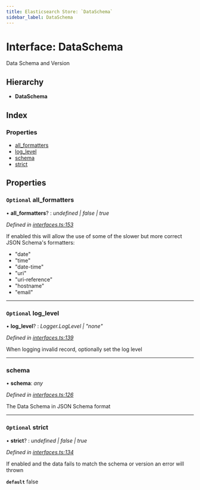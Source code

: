 ```yaml
---
title: Elasticsearch Store: `DataSchema`
sidebar_label: DataSchema
---
```


# Interface: DataSchema

Data Schema and Version

## Hierarchy

* **DataSchema**

## Index

### Properties

* [all_formatters](dataschema.md#optional-all_formatters)
* [log_level](dataschema.md#optional-log_level)
* [schema](dataschema.md#schema)
* [strict](dataschema.md#optional-strict)

## Properties

### `Optional` all_formatters

• **all_formatters**? : *undefined | false | true*

*Defined in [interfaces.ts:153](https://github.com/terascope/teraslice/blob/d8feecc03/packages/elasticsearch-store/src/interfaces.ts#L153)*

If enabled this will allow the use of some of
the slower but more correct JSON Schema's formatters:

- "date"
- "time"
- "date-time"
- "uri"
- "uri-reference"
- "hostname"
- "email"

___

### `Optional` log_level

• **log_level**? : *Logger.LogLevel | "none"*

*Defined in [interfaces.ts:139](https://github.com/terascope/teraslice/blob/d8feecc03/packages/elasticsearch-store/src/interfaces.ts#L139)*

When logging invalid record, optionally set the log level

___

###  schema

• **schema**: *any*

*Defined in [interfaces.ts:126](https://github.com/terascope/teraslice/blob/d8feecc03/packages/elasticsearch-store/src/interfaces.ts#L126)*

The Data Schema in JSON Schema format

___

### `Optional` strict

• **strict**? : *undefined | false | true*

*Defined in [interfaces.ts:134](https://github.com/terascope/teraslice/blob/d8feecc03/packages/elasticsearch-store/src/interfaces.ts#L134)*

If enabled and the data fails to match the schema or version
an error will thrown

**`default`** false
